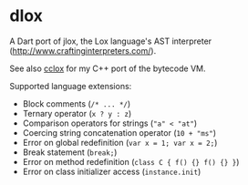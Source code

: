 # dlox

A Dart port of jlox, the Lox language's AST interpreter (http://www.craftinginterpreters.com/).

See also [cclox](https://github.com/rkirsling/cclox) for my C++ port of the bytecode VM.

Supported language extensions:
- Block comments (`/* ... */`)
- Ternary operator (`x ? y : z`)
- Comparison operators for strings (`"a" < "at"`)
- Coercing string concatenation operator (`10 + "ms"`)
- Error on global redefinition (`var x = 1; var x = 2;`)
- Break statement (`break;`)
- Error on method redefinition (`class C { f() {} f() {} }`)
- Error on class initializer access (`instance.init`)
